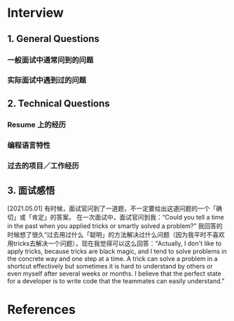 # Interview

## 1. General Questions

### 一般面试中通常问到的问题



### 实际面试中遇到过的问题



## 2. Technical Questions


### Resume 上的经历



### 编程语言特性



### 过去的项目／工作经历




## 3. 面试感悟

\[2021.05.01] 有时候，面试官问到了一道题，不一定要给出这道问题的一个「确切」或「肯定」的答案。
在一次面试中，面试官问到我：“Could you tell a time in the past when you applied tricks or smartly solved a problem?” 我回答的时候想了很久“过去用过什么「聪明」的方法解决过什么问题（因为我平时不喜欢用tricks去解决一个问题），现在我觉得可以这么回答：“Actually, I don't like to apply tricks, because tricks are black magic, and I tend to solve problems in the concrete way and one step at a time. A trick can solve a problem in a shortcut effectively but sometimes it is hard to understand by others or even myself after several weeks or months. I believe that the perfect state for a developer is to write code that the teammates can easily understand.”


# References




